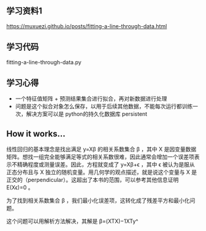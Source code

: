 ## 学习资料1
https://muxuezi.github.io/posts/fitting-a-line-through-data.html

## 学习代码
fitting-a-line-through-data.py

## 学习心得

* 一个特征值矩阵 + 预测结果集合进行拟合，再对新数据进行处理
* 问题是这个拟合对象怎么保存，以用于后续其他数据，不能每次运行都训练一次，解决方案可以是 python的持久化数据库 persistent

## How it works...
线性回归的基本理念是找出满足 y=Xβ 的相关系数集合 β ，其中 X 是因变量数据矩阵。想找一组完全能够满足等式的相关系数很难，因此通常会增加一个误差项表示不精确程度或测量误差。因此，方程就变成了 y=Xβ+ϵ ，其中 ϵ 被认为是服从正态分布且与 X 独立的随机变量。用几何学的观点描述，就是说这个变量与 X 是正交的（perpendicular）。这超出了本书的范围，可以参考其他信息证明 E(Xϵ)=0 。

为了找到相关系数集合 β ，我们最小化误差项，这转化成了残差平方和最小化问题。

这个问题可以用解析方法解决，其解是 β=(XTX)−1XTy^